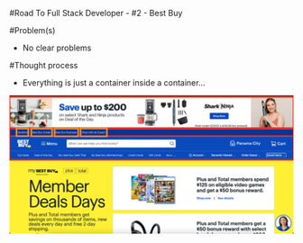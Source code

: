 #Road To Full Stack Developer - #2 - Best Buy

#Problem(s)

- No clear problems

#Thought process

- Everything is just a container inside a container...

![alt text](bestbuy-containers.png)